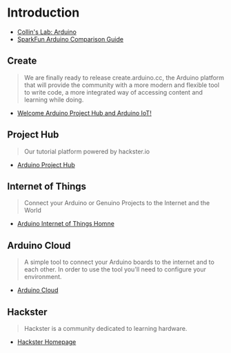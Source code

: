 Introduction
==



- [Collin's Lab: Arduino](https://www.youtube.com/watch?v=pnf8ojsK6S4)
- [SparkFun Arduino Comparison Guide](https://www.youtube.com/watch?v=hjRSwBcLcSU)

## Create

> We are finally ready to release create.arduino.cc, the Arduino platform that will provide the community with a more modern and flexible tool to write code, a more integrated way of accessing content and learning while doing.

- [Welcome Arduino Project Hub and Arduino IoT!](https://blog.arduino.cc/2016/04/03/welcome-arduino-project-hub-and-arduino-iot/)

## Project Hub

> Our tutorial platform powered by hackster.io

- [Arduino Project Hub](https://create.arduino.cc/projecthub)

## Internet of Things

> Connect your Arduino or Genuino Projects to the Internet and the World

- [Arduino Internet of Things Homne](https://create.arduino.cc/iot/)

## Arduino Cloud

> A simple tool to connect your Arduino boards to the internet and to each other. In order to use the tool you'll need to configure your environment.

- [Arduino Cloud](https://cloud.arduino.cc/)

## Hackster

> Hackster is a community dedicated to learning hardware.

- [Hackster Homepage](https://www.hackster.io/)